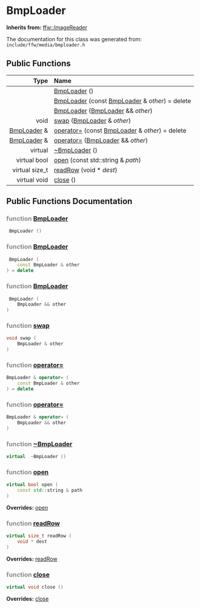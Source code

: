 BmpLoader
===================================


**Inherits from:** [ffw::ImageReader](ffw_ImageReader.html)

The documentation for this class was generated from: `include/ffw/media/bmploader.h`



## Public Functions

| Type | Name |
| -------: | :------- |
|   | [BmpLoader](#c5c545fc) ()  |
|   | [BmpLoader](#7533bc01) (const [BmpLoader](ffw_BmpLoader.html) & _other_) = delete  |
|   | [BmpLoader](#42fdbb67) ([BmpLoader](ffw_BmpLoader.html) && _other_)  |
|  void | [swap](#68edf10b) ([BmpLoader](ffw_BmpLoader.html) & _other_)  |
|  [BmpLoader](ffw_BmpLoader.html) & | [operator=](#319149e9) (const [BmpLoader](ffw_BmpLoader.html) & _other_) = delete  |
|  [BmpLoader](ffw_BmpLoader.html) & | [operator=](#69186e13) ([BmpLoader](ffw_BmpLoader.html) && _other_)  |
|  virtual  | [~BmpLoader](#aaed4bf7) ()  |
|  virtual bool | [open](#c6782eec) (const std::string & _path_)  |
|  virtual size_t | [readRow](#f64860ea) (void * _dest_)  |
|  virtual void | [close](#977d2baa) ()  |


## Public Functions Documentation

### <span style="opacity:0.5;">function</span> <a id="c5c545fc" href="#c5c545fc">BmpLoader</a>

```cpp
 BmpLoader () 
```



### <span style="opacity:0.5;">function</span> <a id="7533bc01" href="#7533bc01">BmpLoader</a>

```cpp
 BmpLoader (
    const BmpLoader & other
) = delete 
```



### <span style="opacity:0.5;">function</span> <a id="42fdbb67" href="#42fdbb67">BmpLoader</a>

```cpp
 BmpLoader (
    BmpLoader && other
) 
```



### <span style="opacity:0.5;">function</span> <a id="68edf10b" href="#68edf10b">swap</a>

```cpp
void swap (
    BmpLoader & other
) 
```



### <span style="opacity:0.5;">function</span> <a id="319149e9" href="#319149e9">operator=</a>

```cpp
BmpLoader & operator= (
    const BmpLoader & other
) = delete 
```



### <span style="opacity:0.5;">function</span> <a id="69186e13" href="#69186e13">operator=</a>

```cpp
BmpLoader & operator= (
    BmpLoader && other
) 
```



### <span style="opacity:0.5;">function</span> <a id="aaed4bf7" href="#aaed4bf7">~BmpLoader</a>

```cpp
virtual  ~BmpLoader () 
```



### <span style="opacity:0.5;">function</span> <a id="c6782eec" href="#c6782eec">open</a>

```cpp
virtual bool open (
    const std::string & path
) 
```



**Overrides:** [open](/doc/ffw_ImageReader.md#25e290f7)

### <span style="opacity:0.5;">function</span> <a id="f64860ea" href="#f64860ea">readRow</a>

```cpp
virtual size_t readRow (
    void * dest
) 
```



**Overrides:** [readRow](/doc/ffw_ImageReader.md#2b7cda9d)

### <span style="opacity:0.5;">function</span> <a id="977d2baa" href="#977d2baa">close</a>

```cpp
virtual void close () 
```



**Overrides:** [close](/doc/ffw_ImageReader.md#f00a5543)




